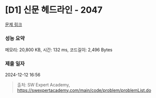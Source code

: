 # [D1] 신문 헤드라인 - 2047 

[문제 링크](https://swexpertacademy.com/main/code/problem/problemDetail.do?contestProbId=AV5QKsLaAy0DFAUq) 

### 성능 요약

메모리: 20,800 KB, 시간: 132 ms, 코드길이: 2,496 Bytes

### 제출 일자

2024-12-12 16:56



> 출처: SW Expert Academy, https://swexpertacademy.com/main/code/problem/problemList.do